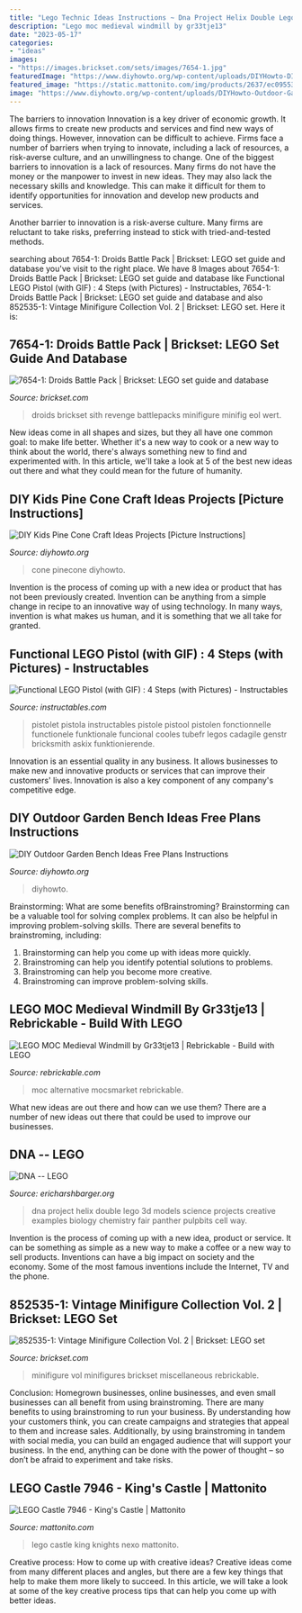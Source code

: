 ```yaml
---
title: "Lego Technic Ideas Instructions ~ Dna Project Helix Double Lego 3d Models Science Projects Creative Examples Biology Chemistry Fair Panther Pulpbits Cell Way"
description: "Lego moc medieval windmill by gr33tje13"
date: "2023-05-17"
categories:
- "ideas"
images:
- "https://images.brickset.com/sets/images/7654-1.jpg"
featuredImage: "https://www.diyhowto.org/wp-content/uploads/DIYHowto-DIY-Kids-Pine-Cone-Craft-Ideas-04-600x851.jpg"
featured_image: "https://static.mattonito.com/img/products/2637/ec09553e-91f4-48f2-8620-9bf70373db85.jpg"
image: "https://www.diyhowto.org/wp-content/uploads/DIYHowto-Outdoor-Garden-Bench-ProjectsInstructions-05.jpg"
---
```



The barriers to innovation
Innovation is a key driver of economic growth. It allows firms to create new products and services and find new ways of doing things. However, innovation can be difficult to achieve. Firms face a number of barriers when trying to innovate, including a lack of resources, a risk-averse culture, and an unwillingness to change.
One of the biggest barriers to innovation is a lack of resources. Many firms do not have the money or the manpower to invest in new ideas. They may also lack the necessary skills and knowledge. This can make it difficult for them to identify opportunities for innovation and develop new products and services.

Another barrier to innovation is a risk-averse culture. Many firms are reluctant to take risks, preferring instead to stick with tried-and-tested methods.

	

		
searching about 7654-1: Droids Battle Pack | Brickset: LEGO set guide and database you've visit to the right place. We have 8 Images about 7654-1: Droids Battle Pack | Brickset: LEGO set guide and database like Functional LEGO Pistol (with GIF) : 4 Steps (with Pictures) - Instructables, 7654-1: Droids Battle Pack | Brickset: LEGO set guide and database and also 852535-1: Vintage Minifigure Collection Vol. 2 | Brickset: LEGO set. Here it is:
		
    
## 7654-1: Droids Battle Pack | Brickset: LEGO Set Guide And Database

<img loading=lazy src="https://images.brickset.com/sets/images/7654-1.jpg" onerror="this.onerror=null;this.src='https://tse2.mm.bing.net/th?id=OIP.6ngeaSPm-3U0jlZaD0RCFAHaEj&amp;pid=15.1';" alt="7654-1: Droids Battle Pack | Brickset: LEGO set guide and database">

_Source: brickset.com_

>droids brickset sith revenge battlepacks minifigure minifig eol wert. 

	

New ideas come in all shapes and sizes, but they all have one common goal: to make life better. Whether it's a new way to cook or a new way to think about the world, there's always something new to find and experimented with. In this article, we'll take a look at 5 of the best new ideas out there and what they could mean for the future of humanity.

    
## DIY Kids Pine Cone Craft Ideas Projects [Picture Instructions]

<img loading=lazy src="https://www.diyhowto.org/wp-content/uploads/DIYHowto-DIY-Kids-Pine-Cone-Craft-Ideas-04-600x851.jpg" onerror="this.onerror=null;this.src='https://tse1.mm.bing.net/th?id=OIP.PPnkwtRAK9Htk__9rm7phwHaKg&amp;pid=15.1';" alt="DIY Kids Pine Cone Craft Ideas Projects [Picture Instructions]">

_Source: diyhowto.org_

>cone pinecone diyhowto. 

	

Invention is the process of coming up with a new idea or product that has not been previously created. Invention can be anything from a simple change in recipe to an innovative way of using technology. In many ways, invention is what makes us human, and it is something that we all take for granted.

    
## Functional LEGO Pistol (with GIF) : 4 Steps (with Pictures) - Instructables

<img loading=lazy src="https://content.instructables.com/ORIG/FK4/YL4F/HET0YBT3/FK4YL4FHET0YBT3.jpg?auto=webp&amp;frame=1&amp;width=2100" onerror="this.onerror=null;this.src='https://tse2.mm.bing.net/th?id=OIP.Jh0XTc8ADvhB5U0D1hKeJgHaFj&amp;pid=15.1';" alt="Functional LEGO Pistol (with GIF) : 4 Steps (with Pictures) - Instructables">

_Source: instructables.com_

>pistolet pistola instructables pistole pistool pistolen fonctionnelle functionele funktionale funcional cooles tubefr legos cadagile genstr bricksmith askix funktionierende. 

	

Innovation is an essential quality in any business. It allows businesses to make new and innovative products or services that can improve their customers' lives. Innovation is also a key component of any company's competitive edge.

    
## DIY Outdoor Garden Bench Ideas Free Plans Instructions

<img loading=lazy src="https://www.diyhowto.org/wp-content/uploads/DIYHowto-Outdoor-Garden-Bench-ProjectsInstructions-05.jpg" onerror="this.onerror=null;this.src='https://tse2.mm.bing.net/th?id=OIP.2C1hDMNjrgu654UkJbrQ6gHaRq&amp;pid=15.1';" alt="DIY Outdoor Garden Bench Ideas Free Plans Instructions">

_Source: diyhowto.org_

>diyhowto. 

	

Brainstorming: What are some benefits ofBrainstroming?
Brainstorming can be a valuable tool for solving complex problems. It can also be helpful in improving problem-solving skills. There are several benefits to brainstroming, including: 
1) Brainstorming can help you come up with ideas more quickly. 
2) Brainstroming can help you identify potential solutions to problems. 
3) Brainstroming can help you become more creative. 
4) Brainstroming can improve problem-solving skills.

    
## LEGO MOC Medieval Windmill By Gr33tje13 | Rebrickable - Build With LEGO

<img loading=lazy src="https://cdn.rebrickable.com/media/thumbs/mocs/moc-78729.jpg/1000x800.jpg?1622887058.3244314" onerror="this.onerror=null;this.src='https://tse4.mm.bing.net/th?id=OIP.eSakU1gN1vieape6twGHggHaFj&amp;pid=15.1';" alt="LEGO MOC Medieval Windmill by Gr33tje13 | Rebrickable - Build with LEGO">

_Source: rebrickable.com_

>moc alternative mocsmarket rebrickable. 

	

What new ideas are out there and how can we use them?
There are a number of new ideas out there that could be used to improve our businesses.

    
## DNA -- LEGO

<img loading=lazy src="http://www.ericharshbarger.org/lego/images/dna/dna_2.jpg" onerror="this.onerror=null;this.src='https://tse2.mm.bing.net/th?id=OIP.3Bs-iKIJn4tj-r_CyZMXNwHaJ4&amp;pid=15.1';" alt="DNA -- LEGO">

_Source: ericharshbarger.org_

>dna project helix double lego 3d models science projects creative examples biology chemistry fair panther pulpbits cell way. 

	

Invention is the process of coming up with a new idea, product or service. It can be something as simple as a new way to make a coffee or a new way to sell products. Inventions can have a big impact on society and the economy. Some of the most famous inventions include the Internet, TV and the phone.

    
## 852535-1: Vintage Minifigure Collection Vol. 2 | Brickset: LEGO Set

<img loading=lazy src="https://images.brickset.com/sets/images/852535-1.jpg" onerror="this.onerror=null;this.src='https://tse4.mm.bing.net/th?id=OIP.tNG9ye5BZ2TnoAllr-vcsgHaEb&amp;pid=15.1';" alt="852535-1: Vintage Minifigure Collection Vol. 2 | Brickset: LEGO set">

_Source: brickset.com_

>minifigure vol minifigures brickset miscellaneous rebrickable. 

	

Conclusion: Homegrown businesses, online businesses, and even small businesses can all benefit from using brainstroming.
There are many benefits to using brainstroming to run your business. By understanding how your customers think, you can create campaigns and strategies that appeal to them and increase sales. Additionally, by using brainstroming in tandem with social media, you can build an engaged audience that will support your business. In the end, anything can be done with the power of thought – so don’t be afraid to experiment and take risks.

    
## LEGO Castle 7946 - King&#039;s Castle | Mattonito

<img loading=lazy src="https://static.mattonito.com/img/products/2637/ec09553e-91f4-48f2-8620-9bf70373db85.jpg" onerror="this.onerror=null;this.src='https://tse4.mm.bing.net/th?id=OIP.bhTFcXTttUZwKVI8kmp9vgHaNb&amp;pid=15.1';" alt="LEGO Castle 7946 - King&#039;s Castle | Mattonito">

_Source: mattonito.com_

>lego castle king knights nexo mattonito. 

	

Creative process: How to come up with creative ideas?
Creative ideas come from many different places and angles, but there are a few key things that help to make them more likely to succeed. In this article, we will take a look at some of the key creative process tips that can help you come up with better ideas.

